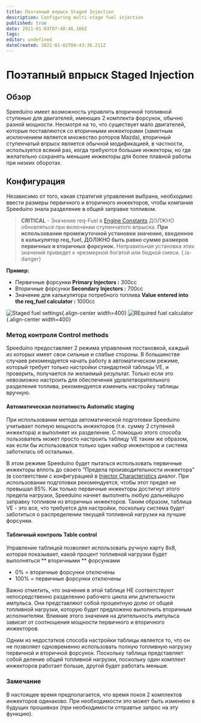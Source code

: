 ```yaml
---
title: Поэтапный впрыск Staged Injection
description: Configuring multi-stage fuel injection
published: true
date: 2021-01-03T07:48:46.166Z
tags: 
editor: undefined
dateCreated: 2021-01-02T04:43:36.211Z
---
```


# Поэтапный впрыск Staged Injection
## Обзор
Speeduino имеет возможность управлять вторичной топливной ступенью для двигателей, имеющих 2 комплекта форсунок, обычно разной мощности. Несмотря на то, что существует мало двигателей, которые поставляются со вторичными инжекторами (заметным исключением является множество роторов Mazda), вторичный ступенчатый впрыск является обычной модификацией, в частности, используется всякий раз, когда требуются большие инжекторы, но где желательно сохранять меньшие инжекторы для более плавной работы при низких оборотах.

## Конфигурация
Независимо от того, какая стратегия управления выбрана, необходимо ввести размеры первичного и вторичного инжекторов, чтобы компания Speeduino знала разделение в общей заправке топливом.

> **CRITICAL** - Значение req-Fuel в [Engine Constants](/configuration/Engine_Constants) ДОЛЖНО обновляться при включении ступенчатого впрыска. **При использовании промежуточной установки значение, введенное в калькулятор req_fuel, ДОЛЖНО быть равно сумме размеров первичных и вторичных форсунок.**
>Неправильная установка этих значений приведет к чрезмерной богатой или бедной смеси.
{.is-danger}

**Пример:**

* Первичные форсунки **Primary Injectors :** 300cc
* Вторичные форсунки **Secondary Injectors :** 700cc
* Значение для калькулятора потребного топлива
**Value entered into the req_fuel calculator :** 1000cc

![Staged fuel settings](/img/staging/staging_settings.PNG){.align-center width=400}
![REquired fuel calculator](/img/staging/staged_reqfuel.PNG){.align-center width=400}

### Метод контроля Control methods
Speeduino предоставляет 2 режима управления постановкой, каждый из которых имеет свои сильные и слабые стороны. В большинстве случаев рекомендуется начать работу в автоматическом режиме, который требует только настройки стандартной таблицы VE, и проверить, получается ли желаемый результат. Только если это невозможно настроить для обеспечения удовлетворительного разделения топлива, рекомендуется изменить настройку таблицы вручную.

#### Автоматическая поэтапность Automatic staging
При использовании метода автоматической подготовки Speeduino учитывает полную мощность инжекторов (т.е. сумму 2 ступеней инжектора) и выполняет их разделение. С помощью этого способа пользователь может просто настроить таблицу VE таким же образом, как если бы использовался только один набор инжекторов и система заботилась об остальных.

В этом режиме Speeduino будет пытаться использовать первичные инжекторы вплоть до своего "Предела производительности инжектора" (в соответствии с конфигурацией в [Injector Characteristics](/configuration/Injector_Characteristics) диалог. При использовании подготовки рекомендуется, чтобы этот предел не превышал 85%. Как только первичные инжекторы достигнут этого предела нагрузки, Speeduino начнет выполнять любую дальнейшую заправку топливом из вторичных инжекторов. Таким образом, таблица VE - это все, что требуется для настройки, поскольку система будет заботиться о распределении текущей топливной нагрузки на лучшие форсунки.

#### Табличный контроль Table control
Управление таблицей позволяет использовать ручную карту 8x8, которая показывает, какой процент топливной нагрузки будет выполняться ** вторичными ** форсунками
- 0% = вторичные форсунки отключены
- 100% = первичные форсунки отключены

Важно отметить, что значения в этой таблице НЕ соответствуют непосредственно разделению рабочего цикла или длительности импульса. Они представляют собой процентную долю от общей топливной нагрузки, которую будет предложено выполнить вторичным исполнителям. Влияние этого значения на длительность импульса зависит от соотношения мощности первичного и вторичного инжекторов.

Одним из недостатков способа настройки таблицы является то, что он не позволяет одновременно использовать полную топливную нагрузку первичной и вторичной форсунок. Поскольку таблица представляет собой деление общей топливной нагрузки, поскольку один комплект инжекторов работает больше, другой будет работать меньше.

### Замечание
В настоящее время предполагается, что время покоя 2 комплектов инжекторов одинаково. При необходимости это может быть изменено в будущих прошивках (при необходимости отправтье запрос на эту функцию).